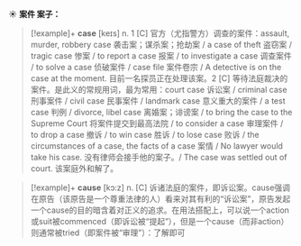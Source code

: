 ☀ <span class="category">**案件 案子：**</span>
>[!example]+ <span class="vocabulary">**case**</span> [keɪs] 
> <span class="definition">n. 1 [C] 官方（尤指警方）调查的案件：</span>assault, murder, robbery case 袭击案；谋杀案；抢劫案 / a case of theft 盗窃案 / tragic case 惨案 / to report a case 报案 / to investigate a case 调查案件 / to solve a case 侦破案件 / case file 案件卷宗 / A detective is on the case at the moment. 目前一名探员正在处理该案。<span class="definition">2 [C] 等待法庭裁决的案件。是此义的常规用词，最为常用：</span>court case 诉讼案 / criminal case 刑事案件 / civil case 民事案件 / landmark case 意义重大的案件 / a test case 判例 / divorce, libel case 离婚案；诽谤案 / to bring the case to the Supreme Court 将案件提交到最高法院 / to consider a case 审理案件 / to drop a case 撤诉 / to win case 胜诉 / to lose case 败诉 / the circumstances of a case, the facts of a case 案情 / No lawyer would take his case. 没有律师会接手他的案子。/ The case was settled out of court. 该案庭外和解了。

>[!example]+ <span class="vocabulary">**cause**</span> [kɔ:z] 
> <span class="definition">n. [C] 诉诸法庭的案件，即诉讼案。cause强调在原告（该原告是一个尊重法律的人）看来对其有利的“诉讼案”，原告发起一个cause的目的暗含着对正义的追求。在用法搭配上，可以说一个action或suit被commenced（即诉讼被“提起”），但是一个cause（而非action）则通常被tried（即案件被“审理”）：</span>了解即可

